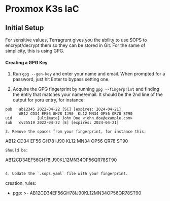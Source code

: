 # Proxmox K3s IaC

## Initial Setup

For sensitive values, Terragrunt gives you the ability to use SOPS to encrypt/decrypt them so they can be stored in Git. For the same of simplicity, this is using GPG.

#### Creating a GPG Key

1. Run `gpg --gen-key` and enter your name and email. When prompted for a password, just hit Enter to bypass setting one.

2. Acquire the GPG fingerprint by running `gpg --fingerprint` and finding the entry that matches your name/email. It should be the 2nd line of the output for yoru entry, for instance:
  ```
  pub   ab12345 2022-04-22 [SC] [expires: 2024-04-21]
        AB12 CD34 EF56 GH78 IJ90  KL12 MN34 OP56 QR78 ST90
  uid           [ultimate] John Doe <john.doe@example.com>
  sub   cv25519 2022-04-22 [E] [expires: 2024-04-21]

3. Remove the spaces from your fingerprint, for instance this:
  ```
  AB12 CD34 EF56 GH78 IJ90  KL12 MN34 OP56 QR78 ST90
  ```
  Should be:
  ```
  AB12CD34EF56GH78IJ90KL12MN34OP56QR78ST90
  ```

4. Update the `.sops.yaml` file with your fingerprint.

  ```
  creation_rules:
  - pgp: >-
      AB12CD34EF56GH78IJ90KL12MN34OP56QR78ST90
  ```